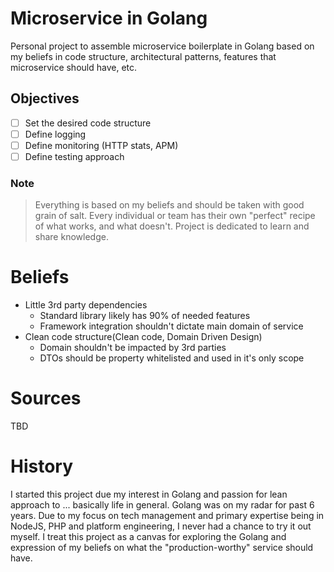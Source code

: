 # Microservice in Golang

Personal project to assemble microservice boilerplate in Golang based on my beliefs in code structure, architectural patterns, features that microservice should have, etc.

## Objectives
- [ ] Set the desired code structure
- [ ] Define logging
- [ ] Define monitoring (HTTP stats, APM)
- [ ] Define testing approach

### Note
> Everything is based on my beliefs and should be taken with good grain of salt. Every individual or team has their own "perfect" recipe of what works, and what doesn't. Project is dedicated to learn and share knowledge.

# Beliefs
- Little 3rd party dependencies
    - Standard library likely has 90% of needed features
    - Framework integration shouldn't dictate main domain of service
- Clean code structure(Clean code, Domain Driven Design)
    - Domain shouldn't be impacted by 3rd parties
    - DTOs should be property whitelisted and used in it's only scope

# Sources
TBD

# History

I started this project due my interest in Golang and passion for lean approach to ... basically life in general. Golang was on my radar for past 6 years. Due to my focus on tech management and primary expertise being in NodeJS, PHP and platform engineering, I never had a chance to try it out myself. I treat this project as a canvas for exploring the Golang and expression of my beliefs on what the "production-worthy" service should have.